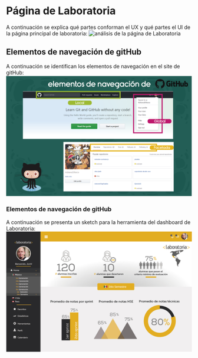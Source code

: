# Página de Laboratoria
A continuación se explica qué partes conforman el UX y qué partes el UI de
la página principal de laboratoria:
![análisis de la página de Laboratoria](./assets/images/analisis-laboratoria.png)

## Elementos de navegación de gitHub
A continuación se identifican los elementos de navegación en el site de gitHub:
![elementos de navegación de gitHub](./assets/images/github-navegacion.png)

### Elementos de navegación de gitHub
A continuación se presenta un sketch para la herramienta del dashboard de Laboratoria:
![dashboard Laboratoria](./assets/images/dashboard.jpg)
